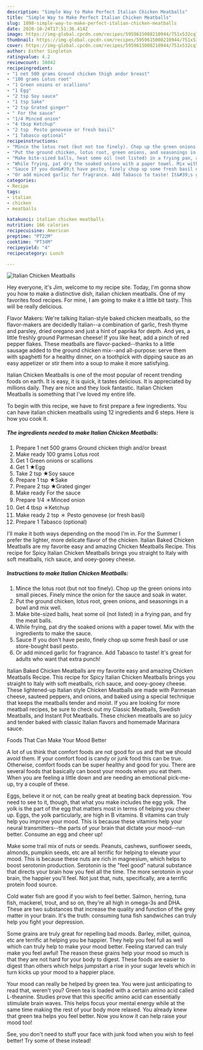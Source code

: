 ```yaml
---
description: "Simple Way to Make Perfect Italian Chicken Meatballs"
title: "Simple Way to Make Perfect Italian Chicken Meatballs"
slug: 1898-simple-way-to-make-perfect-italian-chicken-meatballs
date: 2020-10-24T17:51:36.414Z
image: https://img-global.cpcdn.com/recipes/5959615008210944/751x532cq70/italian-chicken-meatballs-recipe-main-photo.jpg
thumbnail: https://img-global.cpcdn.com/recipes/5959615008210944/751x532cq70/italian-chicken-meatballs-recipe-main-photo.jpg
cover: https://img-global.cpcdn.com/recipes/5959615008210944/751x532cq70/italian-chicken-meatballs-recipe-main-photo.jpg
author: Esther Singleton
ratingvalue: 4.2
reviewcount: 38042
recipeingredient:
- "1 net 500 grams Ground chicken thigh andor breast"
- "100 grams Lotus root"
- "1 Green onions or scallions"
- "1 Egg"
- "2 tsp Soy sauce"
- "1 tsp Sake"
- "2 tsp Grated ginger"
- " For the sauce"
- "1/4 Minced onion"
- "4 tbsp Ketchup"
- "2 tsp  Pesto genovese or fresh basil"
- "1 Tabasco optional"
recipeinstructions:
- "Mince the lotus root (but not too finely). Chop up the green onions into small pieces. Finely mince the onion for the sauce and soak in water."
- "Put the ground chicken, lotus root, green onions, and seasonings in a bowl and mix well."
- "Make bite-sized balls, heat some oil (not listed) in a frying pan, and fry the meat balls."
- "While frying, pat dry the soaked onions with a paper towel. Mix with the ingredients to make the sauce."
- "Sauce If you don&#39;t have pesto, finely chop up some fresh basil or use store-bought basil pesto."
- "Or add minced garlic for fragrance. Add Tabasco to taste! It&#39;s great for adults who want that extra punch!"
categories:
- Recipe
tags:
- italian
- chicken
- meatballs

katakunci: italian chicken meatballs 
nutrition: 166 calories
recipecuisine: American
preptime: "PT22M"
cooktime: "PT34M"
recipeyield: "4"
recipecategory: Lunch

---
```



![Italian Chicken Meatballs](https://img-global.cpcdn.com/recipes/5959615008210944/751x532cq70/italian-chicken-meatballs-recipe-main-photo.jpg)

Hey everyone, it's Jim, welcome to my recipe site. Today, I'm gonna show you how to make a distinctive dish, italian chicken meatballs. One of my favorites food recipes. For mine, I am going to make it a little bit tasty. This will be really delicious.

Flavor Makers: We&#39;re talking Italian-style baked chicken meatballs, so the flavor-makers are decidedly Italian--a combination of garlic, fresh thyme and parsley, dried oregano and just a hint of paprika for depth. And yes, a little freshly ground Parmesan cheese! If you like heat, add a pinch of red pepper flakes. These meatballs are flavor-packed--thanks to a little sausage added to the ground chicken mix--and all-purpose: serve them with spaghetti for a healthy dinner, on a toothpick with dipping sauce as an easy appetizer or stir them into a soup to make it more satisfying.

Italian Chicken Meatballs is one of the most popular of recent trending foods on earth. It is easy, it is quick, it tastes delicious. It is appreciated by millions daily. They are nice and they look fantastic. Italian Chicken Meatballs is something that I've loved my entire life.


To begin with this recipe, we have to first prepare a few ingredients. You can have italian chicken meatballs using 12 ingredients and 6 steps. Here is how you cook it.

<!--inarticleads1-->

##### The ingredients needed to make Italian Chicken Meatballs:

1. Prepare 1 net 500 grams Ground chicken thigh and/or breast
1. Make ready 100 grams Lotus root
1. Get 1 Green onions or scallions
1. Get 1 ★Egg
1. Take 2 tsp ★Soy sauce
1. Prepare 1 tsp ★Sake
1. Prepare 2 tsp ★Grated ginger
1. Make ready  For the sauce
1. Prepare 1/4 ＊Minced onion
1. Get 4 tbsp ＊Ketchup
1. Make ready 2 tsp ＊ Pesto genovese (or fresh basil)
1. Prepare 1 Tabasco (optional)


I&#39;ll make it both ways depending on the mood I&#39;m in. For the Summer I prefer the lighter, more delicate flavor of the chicken. Italian Baked Chicken Meatballs are my favorite easy and amazing Chicken Meatballs Recipe. This recipe for Spicy Italian Chicken Meatballs brings you straight to Italy with soft meatballs, rich sauce, and ooey-gooey cheese. 

<!--inarticleads2-->

##### Instructions to make Italian Chicken Meatballs:

1. Mince the lotus root (but not too finely). Chop up the green onions into small pieces. Finely mince the onion for the sauce and soak in water.
1. Put the ground chicken, lotus root, green onions, and seasonings in a bowl and mix well.
1. Make bite-sized balls, heat some oil (not listed) in a frying pan, and fry the meat balls.
1. While frying, pat dry the soaked onions with a paper towel. Mix with the ingredients to make the sauce.
1. Sauce If you don&#39;t have pesto, finely chop up some fresh basil or use store-bought basil pesto.
1. Or add minced garlic for fragrance. Add Tabasco to taste! It&#39;s great for adults who want that extra punch!


Italian Baked Chicken Meatballs are my favorite easy and amazing Chicken Meatballs Recipe. This recipe for Spicy Italian Chicken Meatballs brings you straight to Italy with soft meatballs, rich sauce, and ooey-gooey cheese. These lightened-up Italian style Chicken Meatballs are made with Parmesan cheese, sauteed peppers, and onions, and baked using a special technique that keeps the meatballs tender and moist. If you are looking for more meatball recipes, be sure to check out my Classic Meatballs, Swedish Meatballs, and Instant Pot Meatballs. These chicken meatballs are so juicy and tender baked with classic Italian flavors and homemade Marinara sauce. 

Foods That Can Make Your Mood Better


A lot of us think that comfort foods are not good for us and that we should avoid them. If your comfort food is candy or junk food this can be true. Otherwise, comfort foods can be super healthy and good for you. There are several foods that basically can boost your moods when you eat them. When you are feeling a little down and are needing an emotional pick-me-up, try a couple of these.

Eggs, believe it or not, can be really great at beating back depression. You need to see to it, though, that what you make includes the egg yolk. The yolk is the part of the egg that matters most in terms of helping you cheer up. Eggs, the yolk particularly, are high in B vitamins. B vitamins can truly help you improve your mood. This is because these vitamins help your neural transmitters--the parts of your brain that dictate your mood--run better. Consume an egg and cheer up!

Make some trail mix of nuts or seeds. Peanuts, cashews, sunflower seeds, almonds, pumpkin seeds, etc are all terrific for helping to elevate your mood. This is because these nuts are rich in magnesium, which helps to boost serotonin production. Serotonin is the "feel good" natural substance that directs your brain how you feel all the time. The more serotonin in your brain, the happier you'll feel. Not just that, nuts, specifically, are a terrific protein food source.

Cold water fish are good if you wish to feel better. Salmon, herring, tuna fish, mackerel, trout, and so on, they're all high in omega-3s and DHA. These are two substances that increase the quality and function of the grey matter in your brain. It's the truth: consuming tuna fish sandwiches can truly help you fight your depression. 

Some grains are truly great for repelling bad moods. Barley, millet, quinoa, etc are terrific at helping you be happier. They help you feel full as well which can truly help to make your mood better. Feeling starved can truly make you feel awful! The reason these grains help your mood so much is that they are not hard for your body to digest. These foods are easier to digest than others which helps jumpstart a rise in your sugar levels which in turn kicks up your mood to a happier place.

Your mood can really be helped by green tea. You were just anticipating to read that, weren't you? Green tea is loaded with a certain amino acid called L-theanine. Studies prove that this specific amino acid can essentially stimulate brain waves. This helps focus your mental energy while at the same time making the rest of your body more relaxed. You already knew that green tea helps you feel better. Now you know it can help raise your mood too!

See, you don't need to stuff your face with junk food when you wish to feel better! Try some of these instead!

